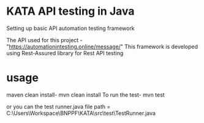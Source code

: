 # KATA API testing in Java

Setting up basic API automation testing framework

The API used for this project - "https://automationintesting.online/message/"
This framework is developed using Rest-Assured library for Rest API testing

# usage
maven clean install- mvn clean install 
To run the test- mvn test  
 
or you can the test runner.java file path = C:\Users\Workspace\BNPPF\KATA\src\test\TestRunner.java


